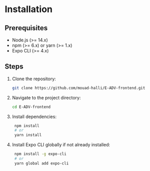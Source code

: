 # Installation

## Prerequisites

- Node.js (>= 14.x)
- npm (>= 6.x) or yarn (>= 1.x)
- Expo CLI (>= 4.x)

## Steps

1. Clone the repository:
   ```sh
   git clone https://github.com/mouad-halli/E-ADV-frontend.git
   ```
1. Navigate to the project directory:
   ```sh
   cd E-ADV-frontend
   ```
3. Install dependencies:
   ```sh
    npm install
    # or
    yarn install
   ```
4. Install Expo CLI globally if not already installed:
   ```sh
    npm install -g expo-cli
    # or
    yarn global add expo-cli
   ```